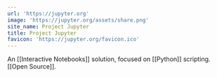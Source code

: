 ```yaml
---
url: 'https://jupyter.org'
image: 'https://jupyter.org/assets/share.png'
site_name: Project Jupyter
title: Project Jupyter
favicon: 'https://jupyter.org/favicon.ico'
---
```


An [[Interactive Notebooks]] solution, focused on [[Python]] scripting.  [[Open Source]].



